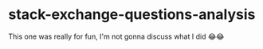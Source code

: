 # stack-exchange-questions-analysis

This one was really for fun, I'm not gonna discuss what I did 😂😂
